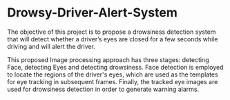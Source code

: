 # Drowsy-Driver-Alert-System
The objective of this project is to propose a drowsiness detection system that will detect whether a driver’s eyes are closed for a few seconds while driving and will alert the driver. 

This proposed Image processing approach has three stages: detecting Face, detecting Eyes and detecting drowsiness. Face detection is employed to locate the regions of the driver's eyes, which are used as the templates for eye tracking in subsequent frames. Finally, the tracked eye images are used for drowsiness detection in order to generate warning alarms. 
